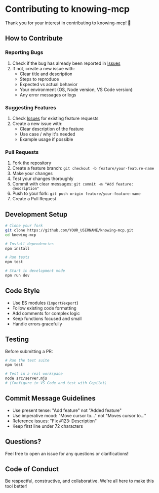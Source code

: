 # Contributing to knowing-mcp

Thank you for your interest in contributing to knowing-mcp! 🎉

## How to Contribute

### Reporting Bugs

1. Check if the bug has already been reported in [Issues](https://github.com/Gullers-Grupp/knowing-mcp/issues)
2. If not, create a new issue with:
   - Clear title and description
   - Steps to reproduce
   - Expected vs actual behavior
   - Your environment (OS, Node version, VS Code version)
   - Any error messages or logs

### Suggesting Features

1. Check [Issues](https://github.com/Gullers-Grupp/knowing-mcp/issues) for existing feature requests
2. Create a new issue with:
   - Clear description of the feature
   - Use case / why it's needed
   - Example usage if possible

### Pull Requests

1. Fork the repository
2. Create a feature branch: `git checkout -b feature/your-feature-name`
3. Make your changes
4. Test your changes thoroughly
5. Commit with clear messages: `git commit -m "Add feature: description"`
6. Push to your fork: `git push origin feature/your-feature-name`
7. Create a Pull Request

## Development Setup

```bash
# Clone your fork
git clone https://github.com/YOUR_USERNAME/knowing-mcp.git
cd knowing-mcp

# Install dependencies
npm install

# Run tests
npm test

# Start in development mode
npm run dev
```

## Code Style

- Use ES modules (`import`/`export`)
- Follow existing code formatting
- Add comments for complex logic
- Keep functions focused and small
- Handle errors gracefully

## Testing

Before submitting a PR:

```bash
# Run the test suite
npm test

# Test in a real workspace
node src/server.mjs
# (Configure in VS Code and test with Copilot)
```

## Commit Message Guidelines

- Use present tense: "Add feature" not "Added feature"
- Use imperative mood: "Move cursor to..." not "Moves cursor to..."
- Reference issues: "Fix #123: Description"
- Keep first line under 72 characters

## Questions?

Feel free to open an issue for any questions or clarifications!

## Code of Conduct

Be respectful, constructive, and collaborative. We're all here to make this tool better!
